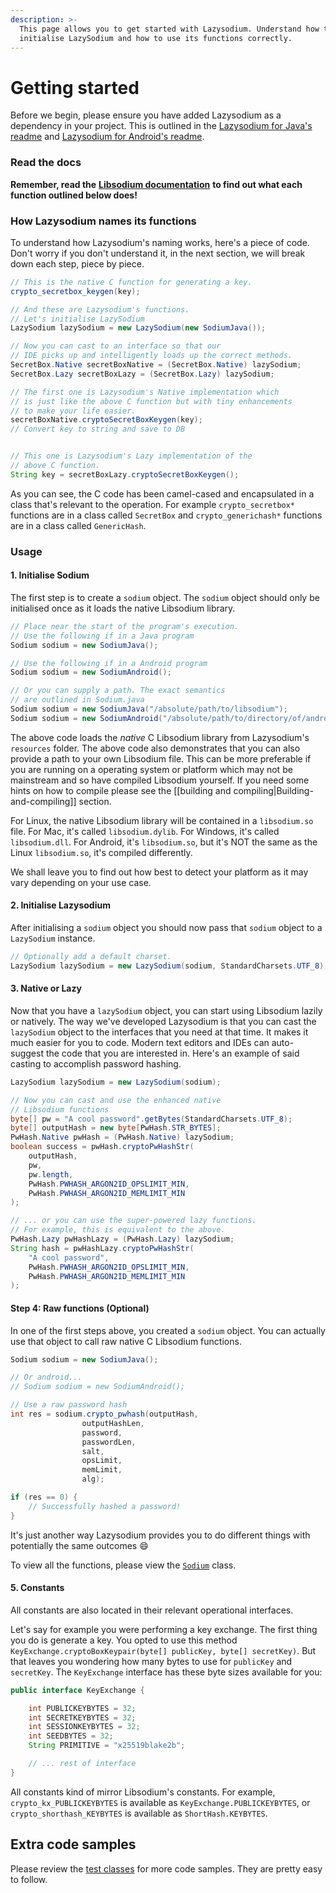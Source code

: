 ```yaml
---
description: >-
  This page allows you to get started with Lazysodium. Understand how to
  initialise LazySodium and how to use its functions correctly.
---
```


# Getting started

Before we begin, please ensure you have added Lazysodium as a dependency in your project. This is outlined in the [Lazysodium for Java's readme](https://github.com/terl/lazysodium-java) and [Lazysodium for Android's readme](https://github.com/terl/lazysodium-android).

### Read the docs

**Remember, read the** [**Libsodium documentation**](https://download.libsodium.org/doc/) **to find out what each function outlined below does!**

### How Lazysodium names its functions

To understand how Lazysodium's naming works, here's a piece of code. Don't worry if you don't understand it, in the next section, we will break down each step, piece by piece.

```java
// This is the native C function for generating a key.
crypto_secretbox_keygen(key);

// And these are Lazysodium's functions.
// Let's initialise LazySodium
LazySodium lazySodium = new LazySodium(new SodiumJava());

// Now you can cast to an interface so that our
// IDE picks up and intelligently loads up the correct methods. 
SecretBox.Native secretBoxNative = (SecretBox.Native) lazySodium;
SecretBox.Lazy secretBoxLazy = (SecretBox.Lazy) lazySodium;

// The first one is Lazysodium's Native implementation which
// is just like the above C function but with tiny enhancements
// to make your life easier.
secretBoxNative.cryptoSecretBoxKeygen(key);
// Convert key to string and save to DB


// This one is Lazysodium's Lazy implementation of the
// above C function. 
String key = secretBoxLazy.cryptoSecretBoxKeygen();
```

As you can see, the C code has been camel-cased and encapsulated in a class that's relevant to the operation. For example `crypto_secretbox*` functions are in a class called `SecretBox` and `crypto_generichash*` functions are in a class called `GenericHash`.

### Usage

#### 1. Initialise Sodium

The first step is to create a `sodium` object. The `sodium` object should only be initialised once as it loads the native Libsodium library.

```java
// Place near the start of the program's execution.
// Use the following if in a Java program
Sodium sodium = new SodiumJava();

// Use the following if in a Android program
Sodium sodium = new SodiumAndroid();

// Or you can supply a path. The exact semantics
// are outlined in Sodium.java
Sodium sodium = new SodiumJava("/absolute/path/to/libsodium");
Sodium sodium = new SodiumAndroid("/absolute/path/to/directory/of/android/ABIS");
```

The above code loads the _native_ C Libsodium library from Lazysodium's `resources` folder. The above code also demonstrates that you can also provide a path to your own Libsodium file. This can be more preferable if you are running on a operating system or platform which may not be mainstream and so have compiled Libsodium yourself. If you need some hints on how to compile please see the \[\[building and compiling\|Building-and-compiling\]\] section.

For Linux, the native Libsodium library will be contained in a `libsodium.so` file. For Mac, it's called `libsodium.dylib`. For Windows, it's called `libsodium.dll`. For Android, it's `libsodium.so`, but it's NOT the same as the Linux `libsodium.so`, it's compiled differently.

We shall leave you to find out how best to detect your platform as it may vary depending on your use case.

#### 2. Initialise Lazysodium

After initialising a `sodium` object you should now pass that `sodium` object to a `LazySodium` instance.

```java
// Optionally add a default charset.
LazySodium lazySodium = new LazySodium(sodium, StandardCharsets.UTF_8);
```

#### 3. Native or Lazy

Now that you have a `lazySodium` object, you can start using Libsodium lazily or natively. The way we've developed Lazysodium is that you can cast the `lazySodium` object to the interfaces that you need at that time. It makes it much easier for you to code. Modern text editors and IDEs can auto-suggest the code that you are interested in. Here's an example of said casting to accomplish password hashing.

```java
LazySodium lazySodium = new LazySodium(sodium);

// Now you can cast and use the enhanced native 
// Libsodium functions
byte[] pw = "A cool password".getBytes(StandardCharsets.UTF_8);
byte[] outputHash = new byte[PwHash.STR_BYTES];
PwHash.Native pwHash = (PwHash.Native) lazySodium;
boolean success = pwHash.cryptoPwHashStr(
    outputHash,
    pw,
    pw.length,
    PwHash.PWHASH_ARGON2ID_OPSLIMIT_MIN,
    PwHash.PWHASH_ARGON2ID_MEMLIMIT_MIN
);

// ... or you can use the super-powered lazy functions.
// For example, this is equivalent to the above.
PwHash.Lazy pwHashLazy = (PwHash.Lazy) lazySodium;
String hash = pwHashLazy.cryptoPwHashStr(
    "A cool password", 
    PwHash.PWHASH_ARGON2ID_OPSLIMIT_MIN,
    PwHash.PWHASH_ARGON2ID_MEMLIMIT_MIN
);
```

#### Step 4: Raw functions \(Optional\)

In one of the first steps above, you created a `sodium` object. You can actually use that object to call raw native C Libsodium functions.

```java
Sodium sodium = new SodiumJava();

// Or android...
// Sodium sodium = new SodiumAndroid();

// Use a raw password hash
int res = sodium.crypto_pwhash(outputHash,
                outputHashLen,
                password,
                passwordLen,
                salt,
                opsLimit,
                memLimit,
                alg);

if (res == 0) { 
    // Successfully hashed a password!
}
```

It's just another way Lazysodium provides you to do different things with potentially the same outcomes 😄

To view all the functions, please view the [`Sodium`](https://github.com/terl/lazysodium-java/blob/master/src/main/java/com/goterl/lazycode/lazysodium/Sodium.java) class.

#### 5. Constants

All constants are also located in their relevant operational interfaces.

Let's say for example you were performing a key exchange. The first thing you do is generate a key. You opted to use this method `KeyExchange.cryptoBoxKeypair(byte[] publicKey, byte[] secretKey)`. But that leaves you wondering how many bytes to use for `publicKey` and `secretKey`. The `KeyExchange` interface has these byte sizes available for you:

```java
public interface KeyExchange {

    int PUBLICKEYBYTES = 32;
    int SECRETKEYBYTES = 32;
    int SESSIONKEYBYTES = 32;
    int SEEDBYTES = 32;
    String PRIMITIVE = "x25519blake2b";

    // ... rest of interface
}
```

All constants kind of mirror Libsodium's constants. For example, `crypto_kx_PUBLICKEYBYTES` is available as `KeyExchange.PUBLICKEYBYTES`, or `crypto_shorthash_KEYBYTES` is available as `ShortHash.KEYBYTES`.

## Extra code samples

Please review the [test classes](https://github.com/terl/lazysodium-java/tree/master/src/test/java) for more code samples. They are pretty easy to follow.

